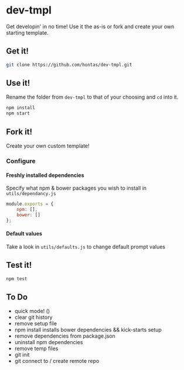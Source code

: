 dev-tmpl
========

Get developin' in no time!
Use it the as-is or fork and create your own starting template.

## Get it!

```sh
git clone https://github.com/hontas/dev-tmpl.git
```

## Use it!

Rename the folder from `dev-tmpl` to that of your choosing and `cd` into it.

```sh
npm install
npm start
```
## Fork it!

Create your own custom template!

### Configure

#### Freshly installed dependencies
Specify what npm & bower packages you wish to install in `utils/dependancy.js`

```js
module.exports = {
	npm: [],
	bower: []
};
```

#### Default values
Take a look in `utils/defaults.js` to change default prompt values

## Test it!

```sh
npm test
```

## To Do

- quick mode! ()
- clear git history
- remove setup file
- npm install installs bower dependencies && kick-starts setup
- remove dependencies from package.json
- uninstall npm dependencies
- remove temp files
- git init
- git connect to / create remote repo
